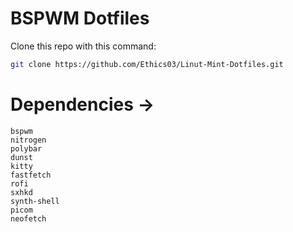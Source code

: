 # BSPWM Dotfiles

Clone this repo with this command:

```bash
git clone https://github.com/Ethics03/Linut-Mint-Dotfiles.git
```


# Dependencies ->

```
bspwm
nitrogen
polybar
dunst
kitty
fastfetch
rofi
sxhkd
synth-shell
picom
neofetch

```
